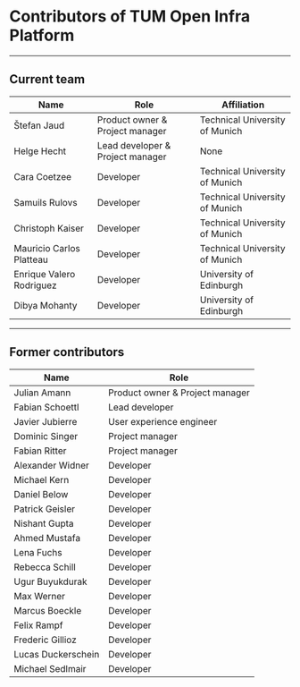 # Contributors of TUM Open Infra Platform

***
## Current team

| Name                          | Role                              | Affiliation                       |
|-------------------------------|-----------------------------------|-----------------------------------|
| Štefan Jaud                   | Product owner & Project manager   | Technical University of Munich    |
| Helge Hecht                   | Lead developer & Project manager  | None                              |
| Cara Coetzee                  | Developer                         | Technical University of Munich    |
| Samuils Rulovs                | Developer                         | Technical University of Munich    |
| Christoph Kaiser              | Developer                         | Technical University of Munich    |
| Mauricio Carlos Platteau      | Developer                         | Technical University of Munich    |
| Enrique Valero Rodriguez      | Developer                         | University of Edinburgh           |
| Dibya Mohanty                 | Developer                         | University of Edinburgh           |

***
## Former contributors

| Name                          | Role                              |
|-------------------------------|-----------------------------------|
| Julian Amann                  | Product owner & Project manager   |
| Fabian Schoettl               | Lead developer                    |
| Javier Jubierre               | User experience engineer          |
| Dominic Singer                | Project manager                   |
| Fabian Ritter                 | Project manager                   |
| Alexander Widner              | Developer                         |
| Michael Kern                  | Developer                         |
| Daniel Below                  | Developer                         |
| Patrick Geisler               | Developer                         |
| Nishant Gupta                 | Developer                         |
| Ahmed Mustafa                 | Developer                         |
| Lena Fuchs                    | Developer                         |
| Rebecca Schill                | Developer                         |
| Ugur Buyukdurak               | Developer                         |
| Max Werner                    | Developer                         |
| Marcus Boeckle                | Developer                         |
| Felix Rampf                   | Developer                         |
| Frederic Gillioz              | Developer                         |
| Lucas Duckerschein            | Developer                         |
| Michael Sedlmair              | Developer                         |
